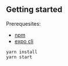 ## Getting started

Prerequesites:
- [npm](https://nodejs.org/en/)
- [expo cli](https://docs.expo.io/versions/v34.0.0/introduction/installation/)

```
yarn install
yarn start
```
